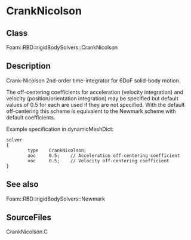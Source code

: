# CrankNicolson 
## Class
Foam::RBD::rigidBodySolvers::CrankNicolson

## Description
Crank-Nicolson 2nd-order time-integrator for 6DoF solid-body motion.

The off-centering coefficients for acceleration (velocity integration) and
velocity (position/orientation integration) may be specified but default
values of 0.5 for each are used if they are not specified.  With the default
off-centering this scheme is equivalent to the Newmark scheme with default
coefficients.

Example specification in dynamicMeshDict:
```
solver
{
        type    CrankNicolson;
        aoc     0.5;    // Acceleration off-centering coefficient
        voc     0.5;    // Velocity off-centering coefficient
}
```

## See also
Foam::RBD::rigidBodySolvers::Newmark

## SourceFiles
CrankNicolson.C

